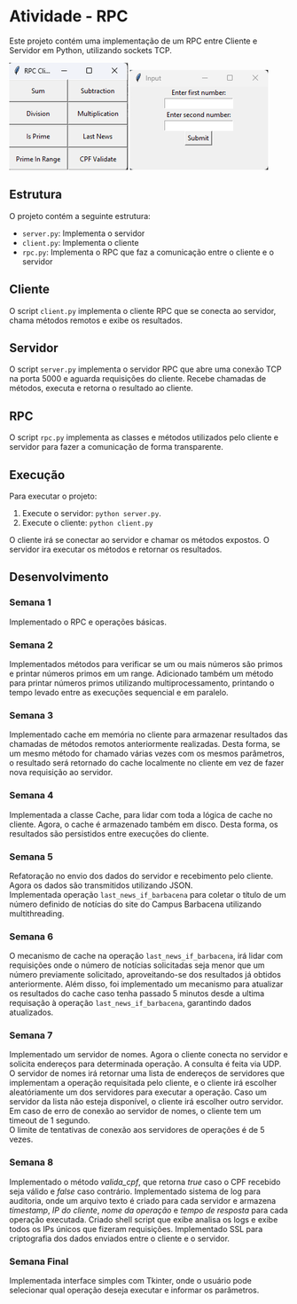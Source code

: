 # Atividade - RPC

Este projeto contém uma implementação de um RPC entre Cliente e Servidor em Python, utilizando sockets TCP.

![Soma](sum.png)
![Interface RPC](main.png)

## Estrutura

O projeto contém a seguinte estrutura:

- `server.py`: Implementa o servidor
- `client.py`: Implementa o cliente
- `rpc.py`: Implementa o RPC que faz a comunicação entre o cliente e o servidor

## Cliente

O script `client.py` implementa o cliente RPC que se conecta ao servidor, chama métodos remotos e exibe os resultados.

## Servidor

O script `server.py` implementa o servidor RPC que abre uma conexão TCP na porta 5000 e aguarda requisições do cliente. Recebe chamadas de métodos, executa  e retorna o resultado ao cliente.

## RPC

O script `rpc.py` implementa as classes e métodos utilizados pelo cliente e servidor para fazer a comunicação de forma transparente.

## Execução

Para executar o projeto:

1. Execute o servidor: `python server.py`.
2. Execute o cliente: `python client.py`

O cliente irá se conectar ao servidor e chamar os métodos expostos.
O servidor ira executar os métodos e retornar os resultados.

## Desenvolvimento

### Semana 1

Implementado o RPC e operações básicas.

### Semana 2

Implementados métodos para verificar se um ou mais números são primos e printar números primos em um range.
Adicionado também um método para printar números primos utilizando multiprocessamento, printando o tempo levado entre as execuções sequencial e em paralelo.

### Semana 3

Implementado cache em memória no cliente para armazenar resultados das chamadas de métodos remotos anteriormente realizadas. Desta forma, se um mesmo método for chamado várias vezes com os mesmos parâmetros, o resultado será retornado do cache localmente no cliente em vez de fazer nova requisição ao servidor.

### Semana 4

Implementada a classe Cache, para lidar com toda a lógica de cache no cliente. Agora, o cache é armazenado também em disco. Desta forma, os resultados são persistidos entre execuções do cliente.

### Semana 5

Refatoração no envio dos dados do servidor e recebimento pelo cliente. Agora os dados são transmitidos utilizando JSON.  
Implementada operação `last_news_if_barbacena` para coletar o título de um número definido de notícias do site do Campus Barbacena utilizando multithreading.

### Semana 6

O mecanismo de cache na operação `last_news_if_barbacena`, irá lidar com requisições onde o número de notícias solicitadas seja menor que um número previamente solicitado, aproveitando-se dos resultados já obtidos anteriormente. Além disso, foi implementado um mecanismo para atualizar os resultados do cache caso tenha passado 5 minutos desde a ultima requisação à operação `last_news_if_barbacena`, garantindo dados atualizados.

### Semana 7

Implementado um servidor de nomes. Agora o cliente conecta no servidor e solicita endereços para determinada operação. A consulta é feita via UDP.  
O servidor de nomes irá retornar uma lista de endereços de servidores que implementam a operação requisitada pelo cliente, e o cliente irá escolher aleatóriamente um dos servidores para executar a operação. Caso um servidor da lista não esteja disponível, o cliente irá escolher outro servidor.  
Em caso de erro de conexão ao servidor de nomes, o cliente tem um timeout de 1 segundo.  
O limite de tentativas de conexão aos servidores de operações é de 5 vezes.

### Semana 8

Implementado o método *valida_cpf*, que retorna *true* caso o CPF recebido seja válido e *false* caso contrário.
Implementado sistema de log para auditoria, onde um arquivo texto é criado para cada servidor e armazena *timestamp*, *IP do cliente*, *nome da operação* e *tempo de resposta* para cada operação executada.
Criado shell script que exibe analisa os logs e exibe todos os IPs únicos que fizeram requisições.
Implementado SSL para criptografia dos dados enviados entre o cliente e o servidor.

### Semana Final

Implementada interface simples com Tkinter, onde o usuário pode selecionar qual operação deseja executar e informar os parâmetros.
